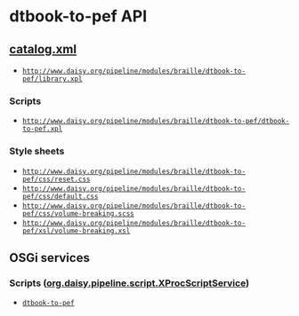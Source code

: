 # dtbook-to-pef API

## <a href="resources/META-INF/catalog.xml" class="source">catalog.xml</a>

- <a href="resources/xml/xproc/library.xpl" class="apidoc">`http://www.daisy.org/pipeline/modules/braille/dtbook-to-pef/library.xpl`</a>

### Scripts

- <a href="resources/xml/xproc/dtbook-to-pef.xpl" class="apidoc">`http://www.daisy.org/pipeline/modules/braille/dtbook-to-pef/dtbook-to-pef.xpl`</a>

### Style sheets

- [`http://www.daisy.org/pipeline/modules/braille/dtbook-to-pef/css/reset.css`](resources/css/reset.css)
- [`http://www.daisy.org/pipeline/modules/braille/dtbook-to-pef/css/default.css`](resources/css/default.css)
- [`http://www.daisy.org/pipeline/modules/braille/dtbook-to-pef/css/volume-breaking.scss`](resources/css/volume-breaking.scss)
- [`http://www.daisy.org/pipeline/modules/braille/dtbook-to-pef/xsl/volume-breaking.xsl`](resources/xml/xslt/volume-breaking.xsl)

## OSGi services

### Scripts ([org.daisy.pipeline.script.XProcScriptService](http://daisy.github.io/pipeline/api/org/daisy/pipeline/script/XProcScriptService.html))

- <a href="resources/xml/xproc/dtbook-to-pef.xpl" class="userdoc">`dtbook-to-pef`</a>


<link rev="dp2:doc" href="./"/>
<link rel="rdf:type" href="http://www.daisy.org/ns/pipeline/apidoc"/>
